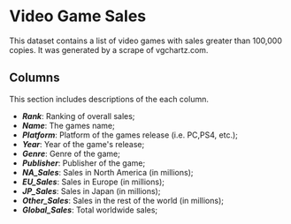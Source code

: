 # Video Game Sales
This dataset contains a list of video games with sales greater than 100,000 copies. It was generated by a scrape of vgchartz.com.

## Columns
This section includes descriptions of the each column.

- ***Rank***: Ranking of overall sales;
- ***Name***: The games name;
- ***Platform***: Platform of the games release (i.e. PC,PS4, etc.);
- ***Year***: Year of the game's release;
- ***Genre***: Genre of the game;
- ***Publisher***: Publisher of the game;
- ***NA_Sales***: Sales in North America (in millions);
- ***EU_Sales***: Sales in Europe (in millions);
- ***JP_Sales***: Sales in Japan (in millions);
- ***Other_Sales***: Sales in the rest of the world (in millions);
- ***Global_Sales***: Total worldwide sales;
